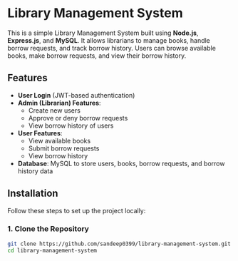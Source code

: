 # Library Management System

This is a simple Library Management System built using **Node.js**, **Express.js**, and **MySQL**. It allows librarians to manage books, handle borrow requests, and track borrow history. Users can browse available books, make borrow requests, and view their borrow history.

## Features

- **User  Login** (JWT-based authentication)
- **Admin (Librarian) Features**:
  - Create new users
  - Approve or deny borrow requests
  - View borrow history of users
- **User Features**:
  - View available books
  - Submit borrow requests
  - View borrow history
- **Database**: MySQL to store users, books, borrow requests, and borrow history data

## Installation

Follow these steps to set up the project locally:

### 1. Clone the Repository

```bash
git clone https://github.com/sandeep0399/library-management-system.git
cd library-management-system
